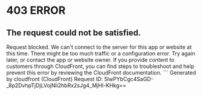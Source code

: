 # 403 ERROR

## The request could not be satisfied.

Request blocked. We can't connect to the server for this app or website at this time. There might be too much traffic or a configuration error. Try again later, or contact the app or website owner. If you provide content to customers through CloudFront, you can find steps to troubleshoot and help prevent this error by reviewing the CloudFront documentation. ```
Generated by cloudfront (CloudFront)
Request ID: 5lwPYbCgc4SaGD-_8p2DvhpTjDjLVojNli2hbRx2sJg4_MjHl-KHkg==

```

